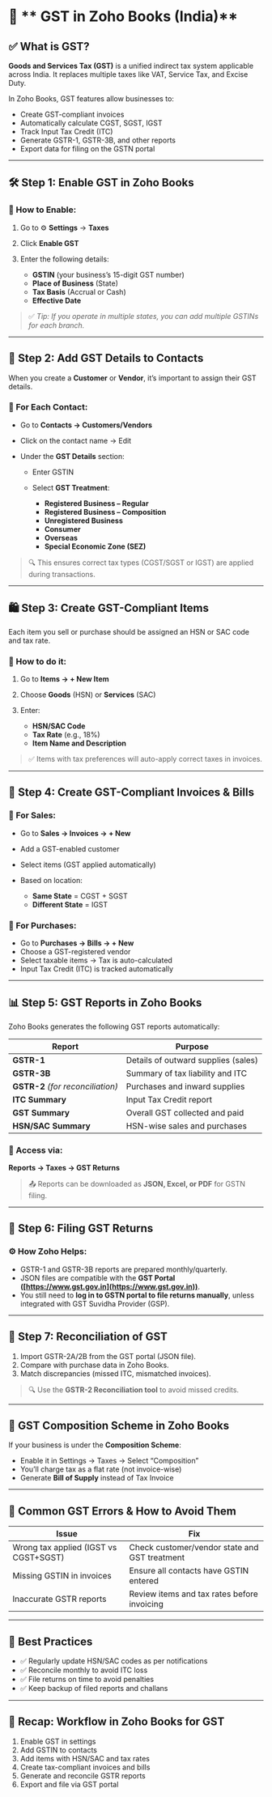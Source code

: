 # 📘 ** GST in Zoho Books (India)**

## ✅ **What is GST?**

**Goods and Services Tax (GST)** is a unified indirect tax system applicable across India. It replaces multiple taxes like VAT, Service Tax, and Excise Duty.

In Zoho Books, GST features allow businesses to:

* Create GST-compliant invoices
* Automatically calculate CGST, SGST, IGST
* Track Input Tax Credit (ITC)
* Generate GSTR-1, GSTR-3B, and other reports
* Export data for filing on the GSTN portal

---

## 🛠️ **Step 1: Enable GST in Zoho Books**

### 🔹 How to Enable:

1. Go to ⚙️ **Settings** → **Taxes**
2. Click **Enable GST**
3. Enter the following details:

   * **GSTIN** (your business’s 15-digit GST number)
   * **Place of Business** (State)
   * **Tax Basis** (Accrual or Cash)
   * **Effective Date**

> ✅ *Tip: If you operate in multiple states, you can add multiple GSTINs for each branch.*

---

## 🧾 **Step 2: Add GST Details to Contacts**

When you create a **Customer** or **Vendor**, it’s important to assign their GST details.

### 📝 For Each Contact:

* Go to **Contacts → Customers/Vendors**
* Click on the contact name → Edit
* Under the **GST Details** section:

  * Enter GSTIN
  * Select **GST Treatment**:

    * **Registered Business – Regular**
    * **Registered Business – Composition**
    * **Unregistered Business**
    * **Consumer**
    * **Overseas**
    * **Special Economic Zone (SEZ)**

> 🔍 This ensures correct tax types (CGST/SGST or IGST) are applied during transactions.

---

## 🛍️ **Step 3: Create GST-Compliant Items**

Each item you sell or purchase should be assigned an HSN or SAC code and tax rate.

### 🔹 How to do it:

1. Go to **Items → + New Item**
2. Choose **Goods** (HSN) or **Services** (SAC)
3. Enter:

   * **HSN/SAC Code**
   * **Tax Rate** (e.g., 18%)
   * **Item Name and Description**

> ✅ Items with tax preferences will auto-apply correct taxes in invoices.

---

## 📄 **Step 4: Create GST-Compliant Invoices & Bills**

### 🔹 For Sales:

* Go to **Sales → Invoices → + New**
* Add a GST-enabled customer
* Select items (GST applied automatically)
* Based on location:

  * **Same State** = CGST + SGST
  * **Different State** = IGST

### 🔹 For Purchases:

* Go to **Purchases → Bills → + New**
* Choose a GST-registered vendor
* Select taxable items → Tax is auto-calculated
* Input Tax Credit (ITC) is tracked automatically

---

## 📊 **Step 5: GST Reports in Zoho Books**

Zoho Books generates the following GST reports automatically:

| Report                            | Purpose                             |
| --------------------------------- | ----------------------------------- |
| **GSTR-1**                        | Details of outward supplies (sales) |
| **GSTR-3B**                       | Summary of tax liability and ITC    |
| **GSTR-2** *(for reconciliation)* | Purchases and inward supplies       |
| **ITC Summary**                   | Input Tax Credit report             |
| **GST Summary**                   | Overall GST collected and paid      |
| **HSN/SAC Summary**               | HSN-wise sales and purchases        |

### 🔹 Access via:

**Reports → Taxes → GST Returns**

> 📤 Reports can be downloaded as **JSON, Excel, or PDF** for GSTN filing.

---

## 🧠 **Step 6: Filing GST Returns**

### ⚙️ How Zoho Helps:

* GSTR-1 and GSTR-3B reports are prepared monthly/quarterly.
* JSON files are compatible with the **GST Portal ([https://www.gst.gov.in](https://www.gst.gov.in))**.
* You still need to **log in to GSTN portal to file returns manually**, unless integrated with GST Suvidha Provider (GSP).

---

## 🔄 **Step 7: Reconciliation of GST**

1. Import GSTR-2A/2B from the GST portal (JSON file).
2. Compare with purchase data in Zoho Books.
3. Match discrepancies (missed ITC, mismatched invoices).

> 🔍 Use the **GSTR-2 Reconciliation tool** to avoid missed credits.

---

## 🧾 **GST Composition Scheme in Zoho Books**

If your business is under the **Composition Scheme**:

* Enable it in Settings → Taxes → Select “Composition”
* You’ll charge tax as a flat rate (not invoice-wise)
* Generate **Bill of Supply** instead of Tax Invoice

---

## 🚨 Common GST Errors & How to Avoid Them

| Issue                                 | Fix                                           |
| ------------------------------------- | --------------------------------------------- |
| Wrong tax applied (IGST vs CGST+SGST) | Check customer/vendor state and GST treatment |
| Missing GSTIN in invoices             | Ensure all contacts have GSTIN entered        |
| Inaccurate GSTR reports               | Review items and tax rates before invoicing   |

---

## 🎯 **Best Practices**

* ✅ Regularly update HSN/SAC codes as per notifications
* ✅ Reconcile monthly to avoid ITC loss
* ✅ File returns on time to avoid penalties
* ✅ Keep backup of filed reports and challans

---

## 🧠 **Recap: Workflow in Zoho Books for GST**

1. Enable GST in settings
2. Add GSTIN to contacts
3. Add items with HSN/SAC and tax rates
4. Create tax-compliant invoices and bills
5. Generate and reconcile GSTR reports
6. Export and file via GST portal

